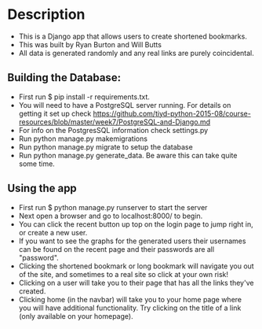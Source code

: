 # Description
* This is a Django app that allows users to create shortened bookmarks.
* This was built by Ryan Burton and Will Butts
* All data is generated randomly and any real links are purely coincidental.

## Building the Database:

* First run $ pip install -r requirements.txt.
* You will need to have a PostgreSQL server running.  For details on getting it set up check https://github.com/tiyd-python-2015-08/course-resources/blob/master/week7/PostgreSQL-and-Django.md
* For info on the PostgresSQL information check settings.py
* Run python manage.py makemigrations
* Run python manage.py migrate to setup the database
* Run python manage.py generate_data.  Be aware this can take quite some time.

## Using the app

* First run $ python manage.py runserver to start the server
* Next open a browser and go to localhost:8000/ to begin.
* You can click the recent button up top on the login page to jump right in, or create a new user.
* If you want to see the graphs for the generated users their usernames can be found on the recent page and their passwords are all "password".
* Clicking the shortened bookmark or long bookmark will navigate you out of the site, and sometimes to a real site so click at your own risk!
* Clicking on a user will take you to their page that has all the links they've created.
* Clicking home (in the navbar) will take you to your home page where you will have additional functionality.  Try clicking on the title of a link (only available on your homepage).
